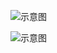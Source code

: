 ![示意图](http://upload-images.jianshu.io/upload_images/944365-6bd41e801c739136.png?imageMogr2/auto-orient/strip%7CimageView2/2/w/1240)

![示意图](http://upload-images.jianshu.io/upload_images/944365-1c1e06f6d54f7a62.png?imageMogr2/auto-orient/strip%7CimageView2/2/w/1240)